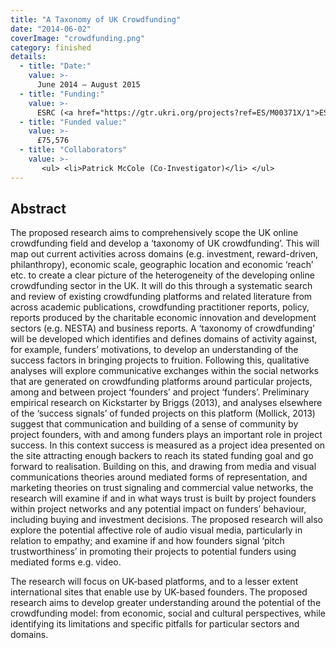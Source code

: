 ```yaml
---
title: "A Taxonomy of UK Crowdfunding"
date: "2014-06-02"
coverImage: "crowdfunding.png"
category: finished
details:
  - title: "Date:"
    value: >-
      June 2014 – August 2015 
  - title: "Funding:"
    value: >-
      ESRC (<a href="https://gtr.ukri.org/projects?ref=ES/M00371X/1">ES/M00371X/1</a>)
  - title: "Funded value:"
    value: >-
      £75,576
  - title: "Collaborators"
    value: >-
       <ul> <li>Patrick McCole (Co-Investigator)</li> </ul> 
---
```

## Abstract

The proposed research aims to comprehensively scope the UK online crowdfunding field and develop a ‘taxonomy of UK crowdfunding’. This will map out current activities across domains (e.g. investment, reward-driven, philanthropy), economic scale, geographic location and economic ‘reach’ etc. to create a clear picture of the heterogeneity of the developing online crowdfunding sector in the UK. It will do this through a systematic search and review of existing crowdfunding platforms and related literature from across academic publications, crowdfunding practitioner reports, policy, reports produced by the charitable economic innovation and development sectors (e.g. NESTA) and business reports. A ‘taxonomy of crowdfunding’ will be developed which identifies and defines domains of activity against, for example, funders’ motivations, to develop an understanding of the success factors in bringing projects to fruition. Following this, qualitative analyses will explore communicative exchanges within the social networks that are generated on crowdfunding platforms around particular projects, among and between project ‘founders’ and project ‘funders’. Preliminary empirical research on Kickstarter by Briggs (2013), and analyses elsewhere of the ‘success signals’ of funded projects on this platform (Mollick, 2013) suggest that communication and building of a sense of community by project founders, with and among funders plays an important role in project success. In this context success is measured as a project idea presented on the site attracting enough backers to reach its stated funding goal and go forward to realisation. Building on this, and drawing from media and visual communications theories around mediated forms of representation, and marketing theories on trust signaling and commercial value networks, the research will examine if and in what ways trust is built by project founders within project networks and any potential impact on funders’ behaviour, including buying and investment decisions. The proposed research will also explore the potential affective role of audio visual media, particularly in relation to empathy; and examine if and how founders signal ‘pitch trustworthiness’ in promoting their projects to potential funders using mediated forms e.g. video.

The research will focus on UK-based platforms, and to a lesser extent international sites that enable use by UK-based founders. The proposed research aims to develop greater understanding around the potential of the crowdfunding model: from economic, social and cultural perspectives, while identifying its limitations and specific pitfalls for particular sectors and domains. 

